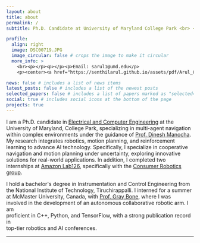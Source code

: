 ```yaml
---
layout: about
title: about
permalink: /
subtitle: Ph.D. Candidate at University of Maryland College Park <br> <b>Robotics | Motion Planning | Planning under Uncertainty | Reinforcement Learning </b> <br><br>

profile: 
  align: right 
  image: DSC00719.JPG
  image_circular: false # crops the image to make it circular
  more_info: >
    <br><p></p><p></p><p>Email: sarul1@umd.edu</p>
    <p><center><a href="https://senthilarul.github.io/assets/pdf/Arul_CV_Github.pdf">Curriculum Vitae</a></center></p>

news: false # includes a list of news items
latest_posts: false # includes a list of the newest posts
selected_papers: false # includes a list of papers marked as "selected={true}"
social: true # includes social icons at the bottom of the page
projects: true
---
```

I am a Ph.D. candidate in <a href="https://ece.umd.edu">Electrical and Computer Engineering</a> at the University of Maryland, College Park, specializing in multi-agent navigation within complex environments under the guidance of <a href="https://scholar.google.com/citations?user=X08l_4IAAAAJ&hl=en">Prof. Dinesh Manocha</a>. My research integrates robotics, motion planning, and reinforcement learning to advance AI technology. Specifically, I specialize in cooperative navigation and motion planning under uncertainty, exploring innovative solutions for real-world applications. In addition, I completed two internships at <a href="https://amazon.jobs/en/teams/lab126/">Amazon Lab126</a>, specifically with the <a href="https://www.amazon.jobs/content/en/teams/devices-services/consumer-robotics">Consumer Robotics group</a>.

I hold a bachelor's degree in Instrumentation and Control Engineering from the National Institute of Technology, Tiruchirappalli. I interned for a summer at McMaster University, Canada, with <a href="https://www.eng.mcmaster.ca/mech/faculty/dr-gary-m-bone/">Prof. Gray Bone</a>, where I was <br> involved in the development of an autonomous collaborative robotic arm.
I am <br> proficient in C++, Python, and TensorFlow, with a strong publication
record in <br> top-tier robotics and AI conferences.

---
